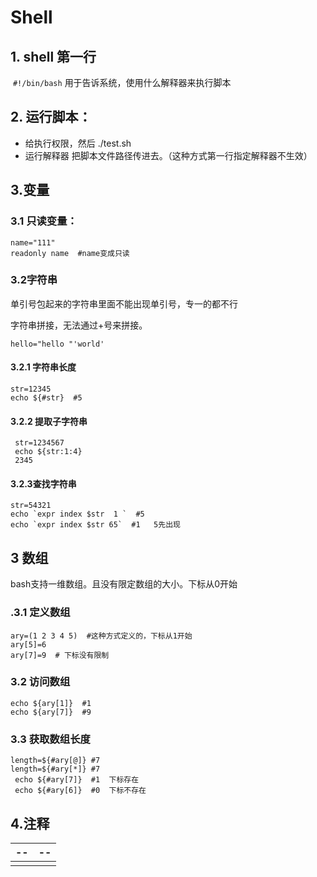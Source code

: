 # Shell

## 1. shell 第一行

​	`#!/bin/bash` 用于告诉系统，使用什么解释器来执行脚本

## 2. **运行脚本：**

- 给执行权限，然后 ./test.sh
- 运行解释器 把脚本文件路径传进去。（这种方式第一行指定解释器不生效）

## 3.**变量**

### 3.1 只读变量：  

```shell
name="111"
readonly name  #name变成只读
```

### 3.2**字符串**


单引号包起来的字符串里面不能出现单引号，专一的都不行

字符串拼接，无法通过+号来拼接。

```shell
hello="hello "'world'
```

#### 3.2.1 **字符串长度**

```shell
str=12345
echo ${#str}  #5
```

#### 3.2.2 **提取子字符串**

```shell
 str=1234567
 echo ${str:1:4}
 2345
```

#### 3.2.3**查找字符串**

```shell
str=54321
echo `expr index $str  1 `  #5
echo `expr index $str 65`  #1   5先出现
```
## 3 数组

bash支持一维数组。且没有限定数组的大小。下标从0开始
### .3.1 定义数组
```shell
ary=(1 2 3 4 5)  #这种方式定义的，下标从1开始
ary[5]=6
ary[7]=9  # 下标没有限制
```
### 3.2 访问数组
```shell
echo ${ary[1]}  #1
echo ${ary[7]}  #9
```
### 3.3 获取数组长度
```shell
length=${#ary[@]} #7
length=${#ary[*]} #7
 echo ${#ary[7]}  #1  下标存在
 echo ${#ary[6]}  #0  下标不存在
```
## 4.注释

| --   | --   |
| ---- | ---- |
|      |      |

